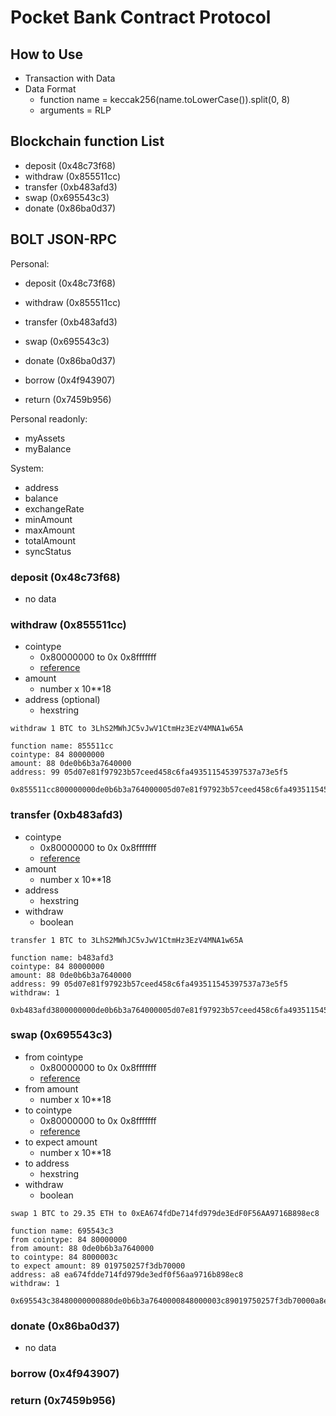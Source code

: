 # Pocket Bank Contract Protocol
## How to Use
- Transaction with Data
- Data Format
  - function name = keccak256(name.toLowerCase()).split(0, 8)
  - arguments = RLP

## Blockchain function List
- deposit (0x48c73f68)
- withdraw (0x855511cc)
- transfer (0xb483afd3)
- swap (0x695543c3)
- donate (0x86ba0d37)

## BOLT JSON-RPC
Personal:
- deposit (0x48c73f68)
- withdraw (0x855511cc)
- transfer (0xb483afd3)
- swap (0x695543c3)
- donate (0x86ba0d37)

- borrow (0x4f943907)
- return (0x7459b956)

Personal readonly:
- myAssets
- myBalance

System:
- address
- balance
- exchangeRate
- minAmount
- maxAmount
- totalAmount
- syncStatus

### deposit (0x48c73f68)
- no data

### withdraw (0x855511cc)
- cointype
  - 0x80000000 to 0x 0x8fffffff
  - [reference](https://github.com/satoshilabs/slips/blob/master/slip-0044.md)
- amount
  - number x 10**18
- address (optional)
  - hexstring

```
withdraw 1 BTC to 3LhS2MWhJC5vJwV1CtmHz3EzV4MNA1w65A

function name: 855511cc
cointype: 84 80000000
amount: 88 0de0b6b3a7640000
address: 99 05d07e81f97923b57ceed458c6fa493511545397537a73e5f5

0x855511cc800000000de0b6b3a764000005d07e81f97923b57ceed458c6fa493511545397537a73e5f5
```

### transfer (0xb483afd3)
- cointype
  - 0x80000000 to 0x 0x8fffffff
  - [reference](https://github.com/satoshilabs/slips/blob/master/slip-0044.md)
- amount
  - number x 10**18
- address
  - hexstring
- withdraw
  - boolean

```
transfer 1 BTC to 3LhS2MWhJC5vJwV1CtmHz3EzV4MNA1w65A

function name: b483afd3
cointype: 84 80000000
amount: 88 0de0b6b3a7640000
address: 99 05d07e81f97923b57ceed458c6fa493511545397537a73e5f5
withdraw: 1

0xb483afd3800000000de0b6b3a764000005d07e81f97923b57ceed458c6fa493511545397537a73e5f501
```

### swap (0x695543c3)
- from cointype
  - 0x80000000 to 0x 0x8fffffff
  - [reference](https://github.com/satoshilabs/slips/blob/master/slip-0044.md)
- from amount
  - number x 10**18
- to cointype
  - 0x80000000 to 0x 0x8fffffff
  - [reference](https://github.com/satoshilabs/slips/blob/master/slip-0044.md)
- to expect amount
  - number x 10**18
- to address
  - hexstring
- withdraw
  - boolean

```
swap 1 BTC to 29.35 ETH to 0xEA674fdDe714fd979de3EdF0F56AA9716B898ec8

function name: 695543c3
from cointype: 84 80000000
from amount: 88 0de0b6b3a7640000
to cointype: 84 8000003c
to expect amount: 89 019750257f3db70000
address: a8 ea674fdde714fd979de3edf0f56aa9716b898ec8
withdraw: 1

0x695543c38480000000880de0b6b3a7640000848000003c89019750257f3db70000a8ea674fdde714fd979de3edf0f56aa9716b898ec801
```

### donate (0x86ba0d37)
- no data

### borrow (0x4f943907)


### return (0x7459b956)
